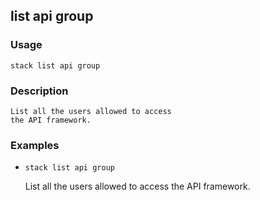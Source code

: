 ## list api group

### Usage

`stack list api group`

### Description


	List all the users allowed to access
	the API framework.
	

### Examples

* `stack list api group`

   List all the users allowed to access
	the API framework.



